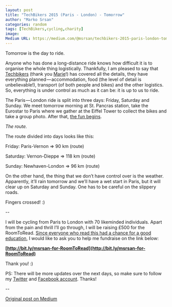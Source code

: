 ```yaml
---
layout: post
title: "TechBikers 2015 (Paris - London) - Tomorrow"
author: "Marko Srsan"
categories: random
tags: [TechBikers,cycling,charity]
image: 
Medium URL: https://medium.com/@msrsan/techbikers-2015-paris-london-tomorrow-fed1ace0cd9b
---
```

Tomorrow is the day to ride.

Anyone who has done a long-distance ride knows how difficult it is to organise the whole thing logistically. Thankfully, I am pleased to say that [Techbikers](http://techbikers.com/) (thank you [Marie](https://twitter.com/marmarlade)!) has covered all the details, they have everything planned — accommodation, food (the level of detail is unbelievable!), transport (of both people and bikes) and the other logistics. So, everything is under control as much as it can be: it is up to us to ride.

The Paris — London ride is split into three days: Friday, Saturday and Sunday. We meet tomorrow morning at St. Pancras station, take the Eurostar to Paris where we gather at the Eiffel Tower to collect the bikes and take a group photo. After that, [the fun begins](https://medium.com/@msrsan/techbikers-2015-paris-london-am-i-ready-e2b0c09fc14).

*The route.*

The route divided into days looks like this:

Friday: Paris-Vernon => 90 km (route)

Saturday: Vernon-Dieppe => 118 km (route)

Sunday: Newhaven-London => 96 km (route)

On the other hand, the thing that we don’t have control over is the weather. Apparently, it’ll rain tomorrow and we’ll have a wet start in Paris, but it will clear up on Saturday and Sunday. One has to be careful on the slippery roads.

Fingers crossed! :)

--

I will be cycling from Paris to London with 70 likeminded individuals. Apart from the pain and thrill I’ll go through, I will be raising £500 for the RoomToRead. [Since everyone who read this had a chance for a good education](https://medium.com/@msrsan/techbikers-2015-paris-london-turning-the-tide-on-illiteracy-18474d7c979b), I would like to ask you to help me fundraise on the link below:

**[http://bit.ly/msrsan-for-RoomToRead](http://bit.ly/msrsan-for-RoomToRead)**

Thank you! :)

PS: There will be more updates over the next days, so make sure to follow my [Twitter](http://www.twitter.com/msrsan) and [Facebook account](http://www.facebook.com/msrsan). Thanks!

--

[Original post on Medium](https://medium.com/@msrsan/techbikers-2015-paris-london-tomorrow-fed1ace0cd9b)